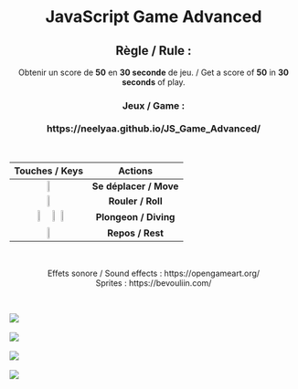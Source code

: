 <h1 align=center>JavaScript Game Advanced</h1>
<h2 align=center> Règle / Rule :</h2>
<p align=center>Obtenir un score de <b>50</b> en <b>30 seconde</b> de jeu. / Get a score of <b>50</b> in <b>30 seconds</b> of play.</p>
<h3 align=center> Jeux / Game : <br><br> https://neelyaa.github.io/JS_Game_Advanced/</h3>
<br>

<table align=center>
  <thead>
    <tr>
      <th>Touches / Keys</th>
      <th>Actions</th>
    </tr>
  </thead>
  <tbody>
    <tr>
      <td align=center><img src="https://github.com/Neelyaa/JS_Game_Advanced/assets/100840997/fedeaa21-8ca5-4769-a851-8ab92dd9090c" width=17%></td>
      <td align=center><b>Se déplacer / Move</b></td>
    </tr>
    <tr>
      <td align=center><img src="https://github.com/Neelyaa/JS_Game_Advanced/assets/100840997/99ff3530-ddf7-4e7b-8c01-784d9810c9c8" width=17%></td>
      <td align=center><b>Rouler / Roll </b></td>
    </tr>
    <tr>
      <td align=center><img src="https://github.com/Neelyaa/JS_Game_Advanced/assets/100840997/3c8c0b6b-886b-48bf-b40c-a02d74bca63c" width=17%> &ensp;<img src="https://github.com/Neelyaa/JS_Game_Advanced/assets/100840997/e070c725-70a3-4cb7-8b70-29acada41a04" width=6%>&ensp;<img src="https://github.com/Neelyaa/JS_Game_Advanced/assets/100840997/6f585c8a-9a07-49e6-9d91-d958f70dcdfb" width=6%>
</td>
      <td align=center><b>Plongeon / Diving</b></td>
    </tr>
    <tr>
      <td align=center><img src="https://github.com/Neelyaa/JS_Game_Advanced/assets/100840997/8fed462d-a3a0-4a11-9b96-7b93cd98cb81" width=6%></td>
      <td align=center><b>Repos / Rest</b></td>
    </tr>
  </tbody>
</table>
<br>


<p align=center> Effets sonore / Sound effects : https://opengameart.org/ <br> Sprites : https://bevouliin.com/</p> <br>

<img src="https://github.com/Neelyaa/JS_Game_Advanced/assets/100840997/b2db6950-e74c-417c-b1ce-bc870dc91610"> <br><br><img src="https://github.com/Neelyaa/JS_Game_Advanced/assets/100840997/94729a1e-31a9-41a9-afc6-0fd73e131ba0"> <br><br><img src="https://github.com/Neelyaa/JS_Game_Advanced/assets/100840997/4daf6040-cf7a-478b-b514-90dee65db7c9"> <br><br><img src="https://github.com/Neelyaa/JS_Game_Advanced/assets/100840997/6bc92dc7-3505-4a93-9d72-2c9677e326c4">





